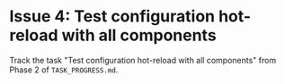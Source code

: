 # Issue 4: Test configuration hot-reload with all components

Track the task "Test configuration hot-reload with all components" from Phase 2 of `TASK_PROGRESS.md`.
